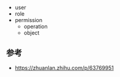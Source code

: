 
- user
- role
- permission
    - operation
    - object

## 参考

- https://zhuanlan.zhihu.com/p/63769951